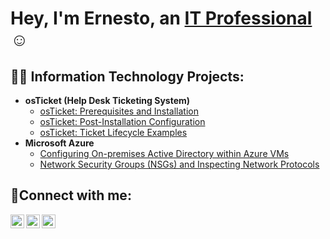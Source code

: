 <h1>Hey, I'm Ernesto, an <a href="https://linkedin.com/in/swaynesto">IT Professional</a>☺</h1>

<h2>👨‍💻 Information Technology Projects:</h2>

- <b>osTicket (Help Desk Ticketing System)</b>
  - [osTicket: Prerequisites and Installation](https://github.com/swaynesto/osticket-prereqs)
  - [osTicket: Post-Installation Configuration](https://github.com/swaynesto/post-install-config)
  - [osTicket: Ticket Lifecycle Examples](https://github.com/swaynesto/ticket-lifecycle)
- <b>Microsoft Azure</b>
  - [Configuring On-premises Active Directory within Azure VMs](https://github.com/swaynesto/configure-ad)
  - [Network Security Groups (NSGs) and Inspecting Network Protocols](https://github.com/swaynesto/azure-network-protocols)

<h2>🤳Connect with me:</h2>

[<img align="left" alt="Ernesto | Twitter" width="22px" src="https://cdn.jsdelivr.net/npm/simple-icons@v3/icons/twitter.svg" />][twitter]
[<img align="left" alt="Ernesto | LinkedIn" width="22px" src="https://cdn.jsdelivr.net/npm/simple-icons@v3/icons/linkedin.svg" />][linkedin]
[<img align="left" alt="Ernesto | Instagram" width="22px" src="https://cdn.jsdelivr.net/npm/simple-icons@v3/icons/instagram.svg" />][instagram]

[twitter]: https://twitter.com/swaynesto
[instagram]: https://www.instagram.com/swaynesto
[linkedin]: https://linkedin.com/in/swaynesto
